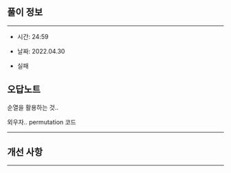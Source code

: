 ## 풀이 정보

----
- 시간: 24:59

- 날짜: 2022.04.30

- 실패


## 오답노트

순열을 활용하는 것..

외우자.. permutation 코드

---

## 개선 사항


---


